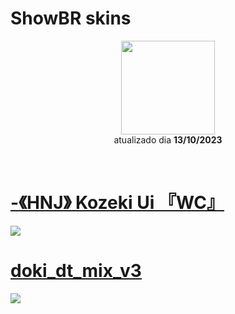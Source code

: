 # ShowBR skins

<p align="center">
   <a href="https://osu.ppy.sh/users/11693501">
    <img src="https://a.ppy.sh/11693501"
         width="150"
         height="150">
   </a>
<br>
  atualizado dia
  <b> 13/10/2023 </b>
</p>
<br>
   </p>

# [-《HNJ》 Kozeki Ui 『WC』](https://drive.google.com/u/1/uc?id=1O89hgc8PQN48duzzDz2ENfOcrrTGiCLz&export=download)
[![](https://osu.ppy.sh/ss/18846316/fbc4)](https://drive.google.com/u/1/uc?id=1O89hgc8PQN48duzzDz2ENfOcrrTGiCLz&export=download)

# [doki_dt_mix_v3](https://github.com/Yumiih/Skins/raw/main/showbr/doki_dt_mix_v3.osk)
[![](https://osu.ppy.sh/ss/18846319/ea02)](https://github.com/Yumiih/Skins/raw/main/showbr/doki_dt_mix_v3.osk)

